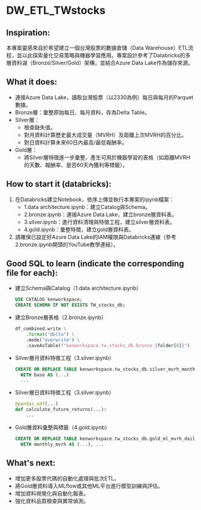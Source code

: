 # DW_ETL_TWstocks

## Inspiration:
本專案靈感來自於希望建立一個台灣股票的數據倉儲（Data Warehouse）ETL流程，並以此探索量化交易策略與機器學習應用。專案設計參考了Databricks的多層資料湖（Bronze/Silver/Gold）架構，並結合Azure Data Lake作為儲存來源。

## What it does:
- 連接Azure Data Lake，讀取台灣股票（以2330為例）每日與每月的Parquet數據。
- Bronze層：彙整原始每日、每月資料，存為Delta Table。
- Silver層：
  - 檢查缺失值。
  - 對月資料計算歷史最大成交量（MVRH）及距離上次MVRH的百分比。
  - 對日資料計算未來60日內最高/最低報酬率。
- Gold層：
  - 將Silver層特徵進一步彙整，產生可用於機器學習的表格（如距離MVRH的天數、報酬率、是否60天內獲利等標籤）。

## How to start it (databricks):
1. 在Databricks建立Notebook，依序上傳並執行本專案的ipynb檔案：
   - 1.data architecture.ipynb：建立Catalog與Schema。
   - 2.bronze.ipynb：連接Azure Data Lake，建立bronze層資料表。
   - 3.silver.ipynb：進行資料清理與特徵工程，建立silver層資料表。
   - 4.gold.ipynb：彙整特徵，建立gold層資料表。
2. 請確保已設定好Azure Data Lake的IAM權限與Databricks連線（參考2.bronze.ipynb開頭的YouTube教學連結）。

## Good SQL to learn (indicate the corresponding file for each):
- 建立Schema與Catalog（1.data architecture.ipynb）
  ```sql
  USE CATALOG kenworkspace;
  CREATE SCHEMA IF NOT EXISTS TW_stocks_db;
  ```
- 建立Bronze層表格（2.bronze.ipynb）
  ```python
  df_combined.write \
      .format("delta") \
      .mode("overwrite") \
      .saveAsTable(f"kenworkspace.tw_stocks_db.bronze_{folder[0]}")
  ```
- Silver層月資料特徵工程（3.silver.ipynb）
  ```sql
  CREATE OR REPLACE TABLE kenworkspace.tw_stocks_db.silver_mvrh_monthly AS
    WITH base AS (...)
    ...
  ```
- Silver層日資料特徵工程（3.silver.ipynb）
  ```python
  @pandas_udf(...)
  def calculate_future_returns(...):
      ...
  ```
- Gold層資料彙整與標籤（4.gold.ipynb）
  ```sql
  CREATE OR REPLACE TABLE kenworkspace.tw_stocks_db.gold_ml_mvrh_daily AS
    WITH monthly_mvrh AS (...), ...
  ```

## What's next:
- 增加更多股票代碼的自動化處理與批次ETL。
- 將Gold層資料導入MLflow或其他ML平台進行模型訓練與評估。
- 增加資料視覺化與自動化報表。
- 強化資料品質檢查與異常偵測。
